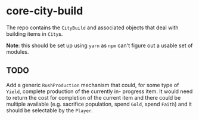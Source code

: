 # core-city-build

The repo contains the `CityBuild` and associated objects that deal with building items in `City`s.

__Note__: this should be set up using `yarn` as `npm` can't figure out a usable set of modules.

## TODO

Add a generic `RushProduction` mechanism that could, for some type of `Yield`, complete production of the currently in-
progress item. It would need to return the cost for completion of the current item and there could be multiple available
(e.g. sacrifice population, spend `Gold`, spend `Faith`) and it should be selectable by the `Player`.
